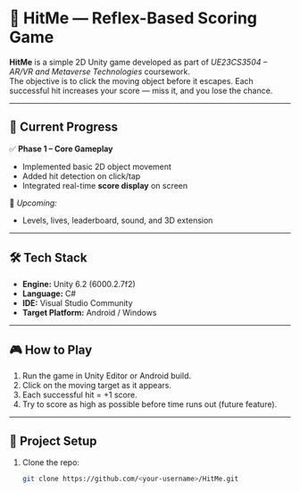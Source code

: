 # 🎯 HitMe — Reflex-Based Scoring Game

**HitMe** is a simple 2D Unity game developed as part of *UE23CS3504 – AR/VR and Metaverse Technologies* coursework.  
The objective is to click the moving object before it escapes. Each successful hit increases your score — miss it, and you lose the chance.  

---

## 🧠 Current Progress
✅ **Phase 1 – Core Gameplay**
- Implemented basic 2D object movement  
- Added hit detection on click/tap  
- Integrated real-time **score display** on screen  

🚧 *Upcoming:*  
- Levels, lives, leaderboard, sound, and 3D extension  

---

## 🛠️ Tech Stack
- **Engine:** Unity 6.2 (6000.2.7f2)  
- **Language:** C#  
- **IDE:** Visual Studio Community  
- **Target Platform:** Android / Windows  

---

## 🎮 How to Play
1. Run the game in Unity Editor or Android build.  
2. Click on the moving target as it appears.  
3. Each successful hit = +1 score.  
4. Try to score as high as possible before time runs out (future feature).  

---

## 🧩 Project Setup
1. Clone the repo:
   ```bash
   git clone https://github.com/<your-username>/HitMe.git
